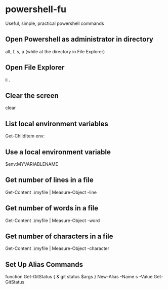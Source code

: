 # powershell-fu
Useful, simple, practical powershell commands

## Open Powershell as administrator in directory
alt, f, s, a (while at the directory in File Explorer)

## Open File Explorer
ii .

## Clear the screen
clear

## List local environment variables
Get-ChildItem env:

## Use a local environment variable
$env:MYVARIABLENAME

## Get number of lines in a file
Get-Content .\myfile | Measure-Object -line

## Get number of words in a file
Get-Content .\myfile | Measure-Object -word

## Get number of characters in a file
Get-Content .\myfile | Measure-Object -character

## Set Up Alias Commands
function Get-GitStatus { & git status $args }
New-Alias -Name s -Value Get-GitStatus
